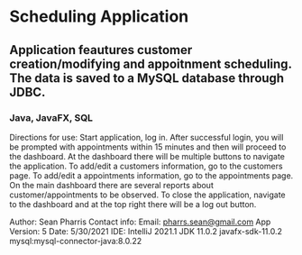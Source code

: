 # Scheduling Application
## Application feautures customer creation/modifying and appoitnment scheduling. The data is saved to a MySQL database through JDBC.
### Java, JavaFX, SQL


Directions for use:
Start application, log in. After successful login, you will be prompted with appointments within 15 minutes and then will proceed to the dashboard.
At the dashboard there will be multiple buttons to navigate the application. To add/edit a customers information, go to the customers page.
To add/edit a appointments information, go to the appointments page. On the main dashboard there are several reports about customer/appointments to be observed.
To close the application, navigate to the dashboard and at the top right there will be a log out button.


Author: Sean Pharris
Contact info: Email: pharrs.sean@gmail.com
App Version: 5
Date: 5/30/2021
IDE: IntelliJ 2021.1 JDK 11.0.2 javafx-sdk-11.0.2
mysql:mysql-connector-java:8.0.22
